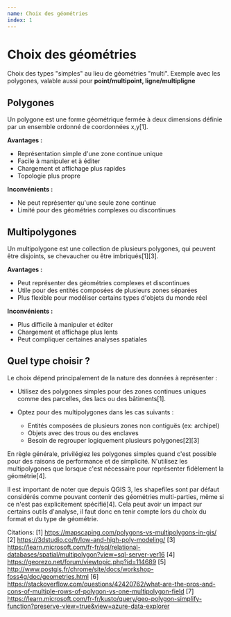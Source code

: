 ```yaml
---
name: Choix des géométries
index: 1
---
```


# Choix des géométries

Choix des types "simples" au lieu de géométries "multi". Exemple avec les polygones, valable aussi pour **point/multipoint, ligne/multipligne**

## Polygones

Un polygone est une forme géométrique fermée à deux dimensions définie par un ensemble ordonné de coordonnées x,y[1].

**Avantages :**

- Représentation simple d'une zone continue unique
- Facile à manipuler et à éditer
- Chargement et affichage plus rapides
- Topologie plus propre

**Inconvénients :**

- Ne peut représenter qu'une seule zone continue
- Limité pour des géométries complexes ou discontinues

## Multipolygones

Un multipolygone est une collection de plusieurs polygones, qui peuvent être disjoints, se chevaucher ou être imbriqués[1][3].

**Avantages :**

- Peut représenter des géométries complexes et discontinues
- Utile pour des entités composées de plusieurs zones séparées
- Plus flexible pour modéliser certains types d'objets du monde réel

**Inconvénients :**

- Plus difficile à manipuler et éditer
- Chargement et affichage plus lents
- Peut compliquer certaines analyses spatiales

## Quel type choisir ?

Le choix dépend principalement de la nature des données à représenter :

- Utilisez des polygones simples pour des zones continues uniques comme des parcelles, des lacs ou des bâtiments[1].
- Optez pour des multipolygones dans les cas suivants :

  - Entités composées de plusieurs zones non contiguës (ex: archipel)
  - Objets avec des trous ou des enclaves
  - Besoin de regrouper logiquement plusieurs polygones[2][3]

En règle générale, privilégiez les polygones simples quand c'est possible pour des raisons de performance et de simplicité. N'utilisez les multipolygones que lorsque c'est nécessaire pour représenter fidèlement la géométrie[4].

Il est important de noter que depuis QGIS 3, les shapefiles sont par défaut considérés comme pouvant contenir des géométries multi-parties, même si ce n'est pas explicitement spécifié[4]. Cela peut avoir un impact sur certains outils d'analyse, il faut donc en tenir compte lors du choix du format et du type de géométrie.

Citations:
[1] https://mapscaping.com/polygons-vs-multipolygons-in-gis/
[2] https://3dstudio.co/fr/low-and-high-poly-modeling/
[3] https://learn.microsoft.com/fr-fr/sql/relational-databases/spatial/multipolygon?view=sql-server-ver16
[4] https://georezo.net/forum/viewtopic.php?id=114689
[5] http://www.postgis.fr/chrome/site/docs/workshop-foss4g/doc/geometries.html
[6] https://stackoverflow.com/questions/42420762/what-are-the-pros-and-cons-of-multiple-rows-of-polygon-vs-one-multipolygon-field
[7] https://learn.microsoft.com/fr-fr/kusto/query/geo-polygon-simplify-function?preserve-view=true&view=azure-data-explorer
